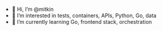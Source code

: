 - 👋 Hi, I’m @mitkin
- 👀 I’m interested in tests, containers, APIs, Python, Go, data
- 🌱 I’m currently learning Go, frontend stack, orchestration

<!---
- 💞️ I’m looking to collaborate on ...
- 📫 How to reach me ...

mitkin/mitkin is a ✨ special ✨ repository because its `README.md` (this file) appears on your GitHub profile.
You can click the Preview link to take a look at your changes.
--->
